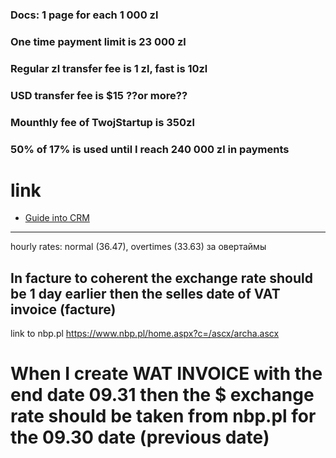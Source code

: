 ### Docs: 1 page for each 1 000 zl

### One time payment limit is 23 000 zl

### Regular zl transfer fee is 1 zl, fast is 10zl

### USD transfer fee is $15 ??or more?? 

### Mounthly fee of TwojStartup is 350zl

### 50% of 17% is used until I reach 240 000 zl in payments

# link

* [Guide into CRM](https://www.youtube.com/watch?v=0fJ7IrQ9ICw)

----

hourly rates: normal (36.47), overtimes (33.63) за овертаймы


## In facture to coherent the exchange rate should be 1 day earlier then the selles date of VAT invoice (facture) 

link to nbp.pl <https://www.nbp.pl/home.aspx?c=/ascx/archa.ascx>

# When I create WAT INVOICE with the end date 09.31 then the $ exchange rate should be taken from nbp.pl for the 09.30 date (previous date)
